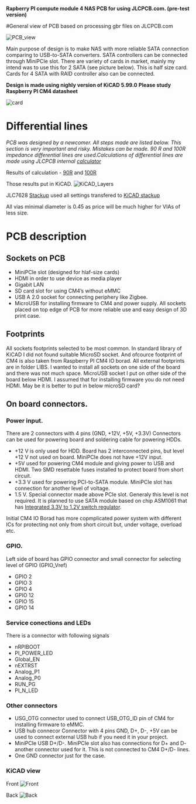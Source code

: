 **Rapberry PI compute module 4 NAS PCB for using JLCPCB.com. (pre-test version)**

#General view of PCB based on processing gbr files on JLCPCB.com

![PCB_view](https://raw.githubusercontent.com/olvint/CM4-NAS-MiniPCIE/main/PICS/JLC%20PCB%20gbr%20render%20small.png)

Main purpose of design is to make NAS with more reliable SATA connection comparing to USB-to-SATA converters. SATA controllers can be connected through MiniPCIe slot. There are variety of cards in market, mainly my intend was to use this for 2 SATA (see picture below). This is half size card. Cards for 4 SATA with RAID controller also can be connected. 

**Design is made using nighly version of KiCAD 5.99.0**
**Please study Raspberry PI CM4 datasheet**

![card](https://raw.githubusercontent.com/olvint/CM4-NAS-MiniPCIE/main/PICS/MiniPCIecard.png)

# Differential lines
*PCB was designed by a newcomer. All steps made are listed below. This section is very important and risky. Mistakes can be made.  90 R and 100R impedance differential lines are used.Calculations of differential lines are made using JLCPCB internal [calculator](https://cart.jlcpcb.com/impedanceCalculation)*

Results of calculation - [90R](https://raw.githubusercontent.com/olvint/CM4-NAS-MiniPCIE/main/PICS/JLCPCB%20Impedance%2090R.png) and [100R](https://raw.githubusercontent.com/olvint/CM4-NAS-MiniPCIE/main/PICS/JLCPCB%20Impedance%20100R.png)

Those results put in KiCAD.
![KiCAD_Layers](https://raw.githubusercontent.com/olvint/CM4-NAS-MiniPCIE/main/PICS/KiCAD%20Layers.png)

JLC7628 [Stackup](https://cart.jlcpcb.com/impedance) used all settings transfered to [KiCAD stackup](https://raw.githubusercontent.com/olvint/CM4-NAS-MiniPCIE/main/PICS/KiCAD%20Stack.png)

All vias minimal diameter is 0.45 as price will be much higher for VIAs of less size.

# PCB description
## Sockets on PCB
- MiniPCIe slot (designed for hlaf-size cards)
- HDMI in order to use device as media player
- Gigabit LAN
- SD card slot for using CM4’s without eMMC
- USB A 2.0 socket for connecting periphery like Zigbee.
- MicroUSB for installing firmware to CM4 and power supply.
All sockets placed on top edge of PCB for more reliable use and easy design of 3D print case.

## Footprints
All sockets footprints selected to be most common. In standard library of  KiCAD I did not found suitable MicroSD socket. And ofcource footprint of CM4 is also taken from Raspberry PI CM4 IO borad. All external footprints are in folder LIBS.
I wanted to install all sockets on one side of the board and there was not much space. MicroUSB socket I put on other side of the board below HDMI. I assumed that for installing firmware you do not need HDMI. May be it is better to put in below microSD card?

## On board connectors.
### Power input. 
There are 2 connectors with 4 pins (GND, +12V, +5V, +3.3V) Connectors can be used for powering board and soldering cable for powering HDDs. 
- +12 V is only used for HDD. Board has 2 interconnected pins, but level +12 V not used on board. MiniPCIe does not have +12V input.
- +5V used for powering CM4 module and giving power to USB and HDMI. Two SMD resettable fuses installed to protect board from short circuit. 
- +3.3 V used for powering PCI-to-SATA module. MiniPCIe slot has connection for another level of voltage.
- 1.5 V. Special connector made above PCIe slot.  Generaly this level is not required. It is planned to use SATA module based on chip ASM1061 that has [Integrated 3.3V to 1.2V switch regulator](https://www.asmedia.com.tw/eng/e_show_products.php?cate_index=166&item=118). 

Initial CM4 IO Borad has more copmplicated power system with different ICs for protecting not only from short circuit but, under voltage, overload etc.

### GPIO.
Left side of board has GPIO connector and small connector for selecting level of GPIO (GPIO_Vref)
- GPIO 2
- GPIO 3
- GPIO 4
- GPIO 12
- GPIO 15
- GPIO 14


### Service conections and LEDs
There is a connector with following signals
- nRPIBOOT
- PI_POWER_LED
- Global_EN
- nEXTRST
- Analog_P1
- Analog_P0
- RUN_PG
- PI_N_LED

### Other connectors
- USG_OTG connector used to connect USB_OTG_ID pin of CM4 for installing firmware to eMMC. 
- USB hub connecor Connector with 4 pins GND, D+, D-, +5V can be used to connect external USB hub if you need it in your project.
- MiniPCIe USB D+/D-. MiniPCIe slot also has connections for D+ and D- another connector used for it. This is not connected to CM4 D+/D- lines.
- One GND connector just for the case.

### KiCAD view
Front
![Front](https://raw.githubusercontent.com/olvint/CM4-NAS-MiniPCIE/main/PICS/KiCAD%20PCB%20Front.png)

Back
![Back](https://raw.githubusercontent.com/olvint/CM4-NAS-MiniPCIE/main/PICS/KiCAD%20PCB%20Back.png)








